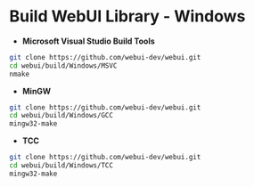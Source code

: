 # Build WebUI Library - Windows

- **Microsoft Visual Studio Build Tools**

```sh
git clone https://github.com/webui-dev/webui.git
cd webui/build/Windows/MSVC
nmake
```

- **MinGW**
```sh
git clone https://github.com/webui-dev/webui.git
cd webui/build/Windows/GCC
mingw32-make
```

- **TCC**
```sh
git clone https://github.com/webui-dev/webui.git
cd webui/build/Windows/TCC
mingw32-make
```
